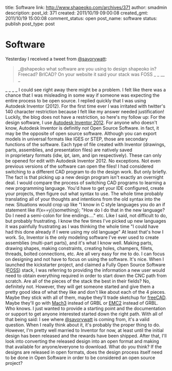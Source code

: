 title: Software
link: http://www.shapeoko.com/archives/371
author: smadmin
description: 
post_id: 371
created: 2011/10/19 09:00:08
created_gmt: 2011/10/19 15:00:08
comment_status: open
post_name: software
status: publish
post_type: post

# Software

Yesterday I received a tweet from [@savorywatt](http://twitter.com/#!/savorywatt): 

> _@shapeoko what software are you using to design shapeoko in? Freecad? BrlCAD? On your website it said your stack was FOSS _ _ __ _

_ _ _ _ I could see right away there might be a problem. I felt like there was a chance that I was misleading in some way if someone was expecting the entire process to be open source. I replied quickly that I was using Autodesk Inventor (2012). For the first time ever I was irritated with twitter's 140 character restriction because I felt like my answer needed justification! Luckily, the blog does not have a restriction, so here's my follow up: For the design software, I use [Autodesk Inventor 2012](http://usa.autodesk.com/autodesk-inventor/features/). For anyone who doesn't know, Autodesk Inventor is definitly *not* Open Source Software. in fact, it may be the opposite of open source software. Although you can export models in universal formats like IGES or STEP, those are secondary functions of the software. Each type of file created with Inventor (drawings, parts, assemblies, and presentation files) are natively saved in proprietary formats (idw, ipt, iam, and ipn respectively). These can only be opened for edit with Autodesk Inventor 2012. No exceptions. Not even previous versions of the software can open the files! I had considered switching to a different CAD program to do the design work. But only briefly. The fact is that picking up a new design program isn't exactly an overnight deal. I would compare the process of switching CAD programs to learning a new programming language. You'd have to get your IDE configured, create your projects, then figure out what syntax to use. The whole time probably translating all of your thoughts and intentions from the old syntax into the new. Situations would crop up like "I know in C style languages you do an if statement like if(x==y){something}; "How do I do that in the new language? Do I need a semi-colon for line endings...." etc. Like I said, not difficult to do, but probably frustrating. I know the few times I've picked up new languages it was painfully frustrating as I was thinking the whole time "I could have had this done already if I were using my old language" At least that's how I work. So, Inventor is the only modeling software I've ever used to create assemblies (multi-part parts), and it's what I know well. Making parts, drawing shapes, making constraints, creating holes, champers, fillets, threads, bolted connections, etc. Are all very easy for me to do. I can focus on designing and not have to focus on using the software. It's nice. When I launched the kickstarter project, and claimed a Fully Open Source Software ([FOSS](http://en.wikipedia.org/wiki/FOSS)) stack, I was referring to providing the information a new user would need to obtain everything required in order to start down the CNC path from scratch. Are all of the pieces of the stack the best in their fields? No, definitely not. However, they will get someone started and give them a pretty good idea of what they like and don't like about each of the 4 pieces. Maybe they stick with all of them, maybe they'll trade sketchup for [freeCAD](http://sourceforge.net/projects/free-cad/). Maybe they'll go with [Mach3](http://www.machsupport.com/) instead of GRBL or [EMC2](http://www.linuxcnc.org/) instead of GRBL. Who knows. I just wanted to provide a starting point and the documentation or support to get anyone interested started down the right path. With all of that being said: I see where [@savorywatt](http://savorywatt.com/) is coming from, it's a valid question. When I really think about it, it's probably the proper thing to do. However, I'm pretty well married to Inventor for now, at least until the initial design has been released and the rewards have been shipped. After that, I'll look into converting the released design into an open format and making that available for anyone/everyone to download. What do you think? If the designs are released in open formats, does the design process itself need to be done in Open Software in order to be considered an open source project?
